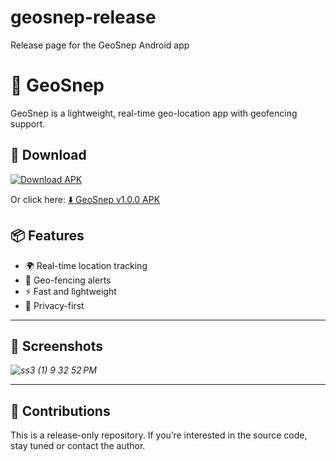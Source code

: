 # geosnep-release
Release page for the GeoSnep Android app

# 📍 GeoSnep

GeoSnep is a lightweight, real-time geo-location app with geofencing support.

## 🚀 Download

[![Download APK](https://img.shields.io/badge/Download-GeoSnep-blue.svg?style=for-the-badge&logo=android)](https://github.com/jatin04-boop/geosnep-release/releases/download/v1.0.0/GeoSnep.apk)

Or click here: [⬇️ GeoSnep v1.0.0 APK](https://github.com/jatin04-boop/geosnep-release/releases/download/v1.0.0/GeoSnep.apk)

## 📦 Features

- 🌍 Real-time location tracking  
- 🚧 Geo-fencing alerts  
- ⚡ Fast and lightweight  
- 🔐 Privacy-first

---

## 📸 Screenshots
*![ss3 (1) 9 32 52 PM](https://github.com/user-attachments/assets/b690c9e2-225b-461a-9884-27a2149b8b49)*

---

## 🤝 Contributions
This is a release-only repository. If you’re interested in the source code, stay tuned or contact the author.

